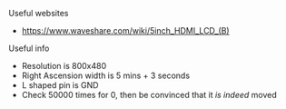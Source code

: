 Useful websites
- https://www.waveshare.com/wiki/5inch_HDMI_LCD_(B)

Useful info
- Resolution is 800x480
- Right Ascension width is 5 mins + 3 seconds
- L shaped pin is GND
- Check 50000 times for 0, then be convinced that it *is indeed* moved